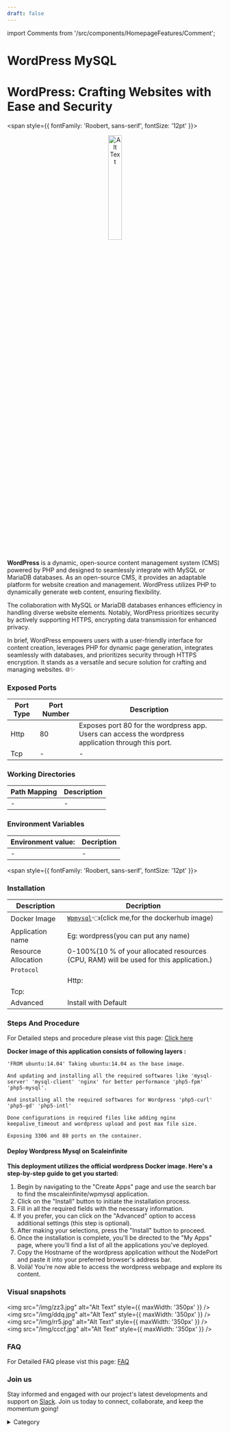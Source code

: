 ```yaml
---
draft: false
---
```

import Comments from '/src/components/HomepageFeatures/Comment';





# WordPress MySQL

# WordPress: Crafting Websites with Ease and Security

<span style={{ fontFamily: 'Roobert, sans-serif', fontSize: '12pt' }}>

<p align="center">
  <img src="/img/fds.jpg" alt="Alt Text" width="25%"/>
</p>

**WordPress** is a dynamic, open-source content management system (CMS) powered by PHP and designed to seamlessly integrate with MySQL or MariaDB databases. As an open-source CMS, it provides an adaptable platform for website creation and management. WordPress utilizes PHP to dynamically generate web content, ensuring flexibility.

The collaboration with MySQL or MariaDB databases enhances efficiency in handling diverse website elements. Notably, WordPress prioritizes security by actively supporting HTTPS, encrypting data transmission for enhanced privacy.

In brief, WordPress empowers users with a user-friendly interface for content creation, leverages PHP for dynamic page generation, integrates seamlessly with databases, and prioritizes security through HTTPS encryption. It stands as a versatile and secure solution for crafting and managing websites. 🌐✨

### Exposed Ports

| Port Type | Port Number | Description |
| --------- | ----------- | ----------- |
| Http      | 80       | Exposes port 80 for the wordpress app. Users can access the wordpress application through this port. |
| Tcp       | -           | -             |

### Working Directories

| Path Mapping                         | Description |
| ------------------------------------ | ----------- |
|-       | - |


### Environment Variables

|   **Environment value:**          | Decription                                                                                                               | 
| --------------------- | ------                                                                                                                   | 
|-       |  -                              |

</span>


<span style={{ fontFamily: 'Roobert, sans-serif', fontSize: '12pt' }}>

### Installation&#x20;


|  Description          | Decription                                                                                                               | 
| --------------------- | ------                                                                                                                   | 
| Docker Image          |  [`Wpmysql`](https://hub.docker.com/\_/wordpress)👈(click me,for the dockerhub image)                                   |
| Application name      |  Eg: wordpress(you can put any name)                                                                                        | 
| Resource Allocation   |  0-100%(10 % of your allocated resources (CPU, RAM) will be used for this application.)                                  | 
| `Protocol`            |                                                                                                                          | 
||  Http:                |  80                                                                                                                   |
|  Tcp:                 |                                                                                                                          | 
|    Advanced           |    Install with Default                                                                                                  |
                                                                       



### Steps And Procedure

For Detailed steps and procedure please vist this page: [Click here](https://techscaleinfinite.github.io/introduction/cloud-float/Steps%20and%20procedure)

&#x20;**Docker image of this application consists of following layers :**

```
'FROM ubuntu:14.04' Taking ubuntu:14.04 as the base image.

And updating and installing all the required softwares like 'mysql-server' 'mysql-client' 'nginx' for better performance 'php5-fpm' 'php5-mysql'.

And installing all the required softwares for Wordpress 'php5-curl' 'php5-gd' 'php5-intl'

Done configurations in required files like adding nginx keepalive_timeout and wordpress upload and post max file size.

Exposing 3306 and 80 ports on the container. 
```

#### Deploy Wordpress Mysql on Scaleinfinite

**This deployment utilizes the official  wordpress Docker image. Here's a step-by-step guide to get you started:**

1. Begin by navigating to the "Create Apps" page and use the search bar to find the mscaleinfinite/wpmysql application.
2. Click on the "Install" button to initiate the installation process.
3. Fill in all the required fields with the necessary information.
4. If you prefer, you can click on the "Advanced" option to access additional settings (this step is optional).
5. After making your selections, press the "Install" button to proceed.
6. Once the installation is complete, you'll be directed to the "My Apps" page, where you'll find a list of all the applications you've deployed.
7. Copy the Hostname of the wordpress application without the NodePort and paste it into your preferred browser's address bar.
8. Voilà! You're now able to access the wordpress webpage and explore its content.



### Visual snapshots

<img src="/img/zz3.jpg" alt="Alt Text" style={{ maxWidth: '350px' }} /> <img src="/img/ddq.jpg" alt="Alt Text" style={{ maxWidth: '350px' }} /> <img src="/img/rr5.jpg" alt="Alt Text" style={{ maxWidth: '350px' }} /> <img src="/img/cccf.jpg" alt="Alt Text" style={{ maxWidth: '350px' }} />




### FAQ

For Detailed FAQ please vist this page: [FAQ](https://techscaleinfinite.github.io/FAQ)

### Join us

Stay informed and engaged with our project's latest developments and support on [Slack](https://app.slack.com/client/T04QS32JX6E/C04QKEWE146). Join us today to connect, collaborate, and keep the momentum going!&#x20;

<details>

<summary>Category</summary>

Kubernetes, cloud computing, DevOps, cloud services, hosting platform, container orchestration, cloud infrastructure, cloud deployment, cloud management, cloud technology, cloud solutions, wordpress

</details>

</span>

<Comments />